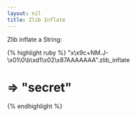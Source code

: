 ```yaml
---
layout: nil
title: Zlib Inflate
---
```


Zlib inflate a String:

{% highlight ruby %}
"x\x9c+NM.J-\x01\0\b\xd1\x02\x87AAAAAAA".zlib_inflate
# => "secret"
{% endhighlight %}
